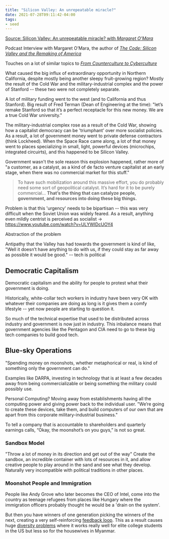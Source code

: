 ```yaml
---
title: "Silicon Valley: An unrepeatable miracle?"
date: 2021-07-28T09:11:42-04:00
tags:
- seed
---
```


[Source: Silicon Valley: An unrepeatable miracle? with *Margaret O’Mara*](https://www.aei.org/economics/silicon-valley-an-unrepeatable-miracle-a-long-read-qa-with-margaret-omara/)

Podcast Interview with Margaret O’Mara, the author of _[The Code: Silicon Valley and the Remaking of America](https://www.amazon.com/Code-Silicon-Valley-Remaking-America/dp/0399562184)_

Touches on a lot of similar topics to [*From Counterculture to Cyberculture*](thoughts/From%20Counterculture%20to%20Cyberculture.md)

What caused the big influx of extraordinary opportunity in Northern California, despite mostly being another sleepy fruit-growing region? Mostly the result of the Cold War and the military-industrial complex and the power of Stanford -- these two were not completely separate.

A lot of military funding went to the west (and to California and thus Stanford). Big result of Fred Terman (Dean of Engineering at the time): "let’s remake Stanford so that it’s a perfect receptacle for this new money. We are a true Cold War university."

The military-industrial complex rose as a result of the Cold War, showing how a capitalist democracy can be 'triumphant' over more socialist policies. As a result, a lot of government money went to private defense contractors (think Lockheed). When the Space Race came along, a lot of that money went to places specializing in small, light, powerful devices (microchips, integrated circuirts), and this happened to be Silicon Valley.

Government wasn't the sole reason this explosion happened, rather more of "a customer, as a catalyst, as a kind of de facto venture capitalist at an early stage, when there was no commercial market for this stuff."

> To have such mobilization around this massive effort, you do probably need some sort of geopolitical catalyst. It’s hard for it to be purely commercial...  **That’s the thing that can catalyze people, government, and resources into doing these big things.**

Problem is that this 'urgency' needs to be bipartisan -- this was very difficult when the Soviet Union was widely feared. As a result, anything even mildly centrist is perceived as socialist -> https://www.youtube.com/watch?v=ULYWIDcUOY4

Abstraction of the problem

Antipathy that the Valley has had towards the government is kind of like, "Well it doesn’t have anything to do with us, if they could stay as far away as possible it would be good." -- tech is political

## Democratic Capitalism
Democratic capitalism and the ability for people to protest what their government is doing.

Historically, white-collar tech workers in industry have been very OK with whatever their companies are doing as long is it gives them a comfy lifestyle -- yet now people are starting to question it.

So much of the technical expertise that used to be distributed across industry and government is now just in industry. This inbalance means that government agencies like the Pentagon and CIA need to go to these big tech companies to build good tech.

## Blue-sky Operations
"Spending money on moonshots, whether metaphorical or real, is kind of something only the government can do."

Examples like DARPA, investing in technology that is at least a few decades away from being commercializable or being something the military could possibly use.

Personal Computing? Moving away from establishments having all the computing power and giving power back to the individual user. "We’re going to create these devices, take them, and build computers of our own that are apart from this corporate military-industrial business."

To tell a company that is accountable to shareholders and quarterly earnings calls, “Okay, the moonshot’s on you guys,” is not so great.

### Sandbox Model
"Throw a lot of money in its direction and get out of the way" Create the sandbox, an incredible container with lots of resources in it, and allow creative people to play around in the sand and see what they develop. Naturally very incompatible with political traditions in other places.

### Moonshot People and Immigration
People like Andy Grove who later becomes the CEO of Intel, come into the country as teenage refugees from places like Hungary where the immigration officers probably thought he would be a 'drain on the system'.

But then you have winners of one generation picking the winners of the next, creating a very self-reinforcing [feedback loop](thoughts/feedback%20loops.md). This as a result causes huge [diversity problems](thoughts/Design%20Justice.md) where it works really well for elite college students in the US but less so for the housewives in Myanmar.

